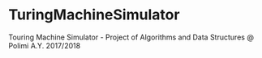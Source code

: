 # TuringMachineSimulator
Touring Machine Simulator - Project of Algorithms and Data Structures @ Polimi A.Y. 2017/2018
